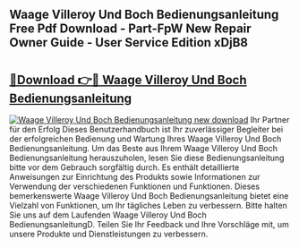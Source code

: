 ## Waage Villeroy Und Boch Bedienungsanleitung Free Pdf Download - Part-FpW New Repair Owner Guide - User Service Edition xDjB8

# <h2><a href="http://df3gkg.blite.top/?on=Waage+Villeroy+Und+Boch+Bedienungsanleitung">🔗Download 👉🔴 Waage Villeroy Und Boch Bedienungsanleitung</a></h2>

[![Waage Villeroy Und Boch Bedienungsanleitung new download](https://i.imgur.com/lujVjoI.png)](http://df3gkg.blite.top/?on=Waage+Villeroy+Und+Boch+Bedienungsanleitung)
Ihr Partner für den Erfolg Dieses Benutzerhandbuch ist Ihr zuverlässiger Begleiter bei der erfolgreichen Bedienung und Wartung Ihres Waage Villeroy Und Boch Bedienungsanleitung. Um das Beste aus Ihrem Waage Villeroy Und Boch Bedienungsanleitung herauszuholen, lesen Sie diese Bedienungsanleitung bitte vor dem Gebrauch sorgfältig durch. Es enthält detaillierte Anweisungen zur Einrichtung des Produkts sowie Informationen zur Verwendung der verschiedenen Funktionen und Funktionen. Dieses bemerkenswerte Waage Villeroy Und Boch Bedienungsanleitung bietet eine Vielzahl von Funktionen, um Ihr tägliches Leben zu verbessern. Bitte halten Sie uns auf dem Laufenden Waage Villeroy Und Boch BedienungsanleitungD. Teilen Sie Ihr Feedback und Ihre Vorschläge mit, um unsere Produkte und Dienstleistungen zu verbessern.

